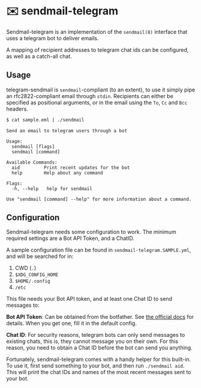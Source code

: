 # ✉️ sendmail-telegram

Sendmail-telegram is an implementation of the `sendmail(8)` interface that uses a telegram bot to deliver emails.

A mapping of recipient addresses to telegram chat ids can be configured, as well as a catch-all chat.

## Usage

telegram-sendmail is `sendmail`-compliant (to an extent), to use it simply pipe an rfc2822-compliant email through `stdin`. Recipients can either be specified as positional arguments, or in the email using the `To`, `Cc` and `Bcc` headers.

```bash
$ cat sample.eml | ./sendmail
```

```
Send an email to telegram users through a bot

Usage:
  sendmail [flags]
  sendmail [command]

Available Commands:
  aid         Print recent updates for the bot
  help        Help about any command

Flags:
  -h, --help   help for sendmail

Use "sendmail [command] --help" for more information about a command.

```

## Configuration

Sendmail-telegram needs some configuration to work. The minimum required settings are a Bot API Token, and a ChatID.

A sample configuration file can be found in `sendmail-telegram.SAMPLE.yml`, and will be searched for in:

1. CWD (`.`)
2. `$XDG_CONFIG_HOME`
3. `$HOME/.config`
2. `/etc`

This file needs your Bot API token, and at least one Chat ID to send messages to:

**Bot API Token**: Can be obtained from the botfather. See [the official docs](https://core.telegram.org/bots/api) for details. When you get one, fill it in the default config.

**Chat ID**: For security reasons, telegram bots can only send messages to existing chats, this is, they cannot message you on their own. For this reason, you need to obtain a Chat ID before the bot can send you anything.
 
Fortunately, sendmail-telegram comes with a handy helper for this built-in. To use it, first send something to your bot, and then run `./sendmail aid`. This will print the chat IDs and names of the most recent messages sent to your bot.

